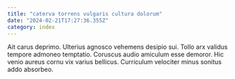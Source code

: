 ```yaml
---
title: "caterva torrens vulgaris cultura dolorum"
date: "2024-02-21T17:27:36.355Z"
category: index
---
```

Ait carus deprimo. Ulterius agnosco vehemens desipio sui. Tollo arx validus tempore admoneo temptatio.
Coruscus audio amiculum esse demoror. Hic venio aureus cornu vix varius bellicus. Curriculum velociter minus sonitus addo absorbeo.